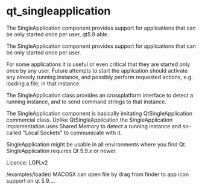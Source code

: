 # qt_singleapplication
The SingleApplication component provides support for applications that can be  only started once per user,  qt5.9 able.


The SingleApplication component provides support for applications that can be 
only started once per user.

For some applications it is useful or even critical that they are started only once by any user. 
Future attempts to start the application should activate any already running instance, 
and possibly perform requested actions, e.g. loading a file, in that instance.

The SingleApplication class provides an crossplatform interface to detect a running instance, 
and to send command strings to that instance.

The SingleApplication component is basically imitating QtSingleApplication commercial class. Unlike QtSingleApplication the SingleApplication implementation uses Shared Memory 
to detect a running instance and so-called "Local Sockets" to communicate with it.

SingleApplication might be usable in all environments where you find Qt.
SingleApplication requires Qt 5.9.x or newer.

Licence: LGPLv2


/examples/loader/ MACOSX  can open file by drag from finder to app icon support on qt 5.9....

